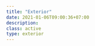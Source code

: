 ```yaml
---
title: "Exterior"
date: 2021-01-06T09:00:36+07:00
description: 
class: active
type: exterior
---
```


